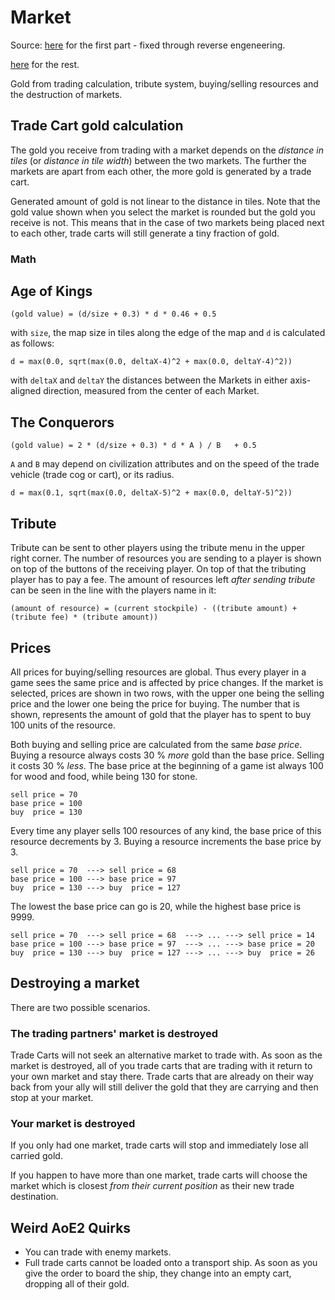 # Market

Source: [here](http://ageofempires.wikia.com/wiki/Market_(Age_of_Empires_II)) for the first part - fixed through reverse engeneering.

[here](https://www.youtube.com/watch?v=NvsM9B4ac2g) for the rest.

Gold from trading calculation, tribute system, buying/selling resources and the destruction of markets.

## Trade Cart gold calculation

The gold you receive from trading with a market depends on the *distance in tiles* (or *distance in tile width*) between the two markets. The further the markets are apart from each other, the more gold is generated by a trade cart.

Generated amount of gold is not linear to the distance in tiles. Note that the gold value shown when you select the market is rounded but the gold you receive is not. This means that in the case of two markets being placed next to each other, trade carts will still generate a tiny fraction of gold.

### Math

## Age of Kings

    (gold value) = (d/size + 0.3) * d * 0.46 + 0.5

with
`size`, the map size in tiles along the edge of the map and
`d` is calculated as follows:

    d = max(0.0, sqrt(max(0.0, deltaX-4)^2 + max(0.0, deltaY-4)^2))

with `deltaX` and `deltaY` the distances between the Markets in either axis-aligned direction, measured from the center of each Market.

## The Conquerors

    (gold value) = 2 * (d/size + 0.3) * d * A ) / B   + 0.5

`A` and `B` may depend on civilization attributes and on the speed of the trade vehicle (trade cog or cart), or its radius.

    d = max(0.1, sqrt(max(0.0, deltaX-5)^2 + max(0.0, deltaY-5)^2))

## Tribute

Tribute can be sent to other players using the tribute menu in the upper right corner. The number of resources you are sending to a player is shown on top of the buttons of the receiving player. On top of that the tributing player has to pay a fee. The amount of resources left *after sending tribute* can be seen in the line with the players name in it:

    (amount of resource) = (current stockpile) - ((tribute amount) + (tribute fee) * (tribute amount))

## Prices

All prices for buying/selling resources are global. Thus every player in a game sees the same price and is affected by price changes. If the market is selected, prices are shown in two rows, with the upper one being the selling price and the lower one being the price for buying. The number that is shown, represents the amount of gold that the player has to spent to buy 100 units of the resource.

Both buying and selling price are calculated from the same *base price*. Buying a resource always costs 30 % *more* gold than the base price. Selling it costs 30 % *less*. The base price at the beginning of a game ist always 100 for wood and food, while being 130 for stone.

    sell price = 70
    base price = 100
    buy  price = 130

Every time any player sells 100 resources of any kind, the base price of this resource decrements by 3. Buying a resource increments the base price by 3.

    sell price = 70  ---> sell price = 68
    base price = 100 ---> base price = 97
    buy  price = 130 ---> buy  price = 127

The lowest the base price can go is 20, while the highest base price is 9999.

    sell price = 70  ---> sell price = 68  ---> ... ---> sell price = 14
    base price = 100 ---> base price = 97  ---> ... ---> base price = 20
    buy  price = 130 ---> buy  price = 127 ---> ... ---> buy  price = 26

## Destroying a market

There are two possible scenarios.

### The trading partners' market is destroyed

Trade Carts will not seek an alternative market to trade with. As soon as the market is destroyed, all of you trade carts that are trading with it return to your own market and stay there. Trade carts that are already on their way back from your ally will still deliver the gold that they are carrying and then stop at your market.

### Your market is destroyed

If you only had one market, trade carts will stop and immediately lose all carried gold.

If you happen to have more than one market, trade carts will choose the market which is closest *from their current position* as their new trade destination.

## Weird AoE2 Quirks

* You can trade with enemy markets.
* Full trade carts cannot be loaded onto a transport ship. As soon as you give the order to board the ship, they change into an empty cart, dropping all of their gold.
